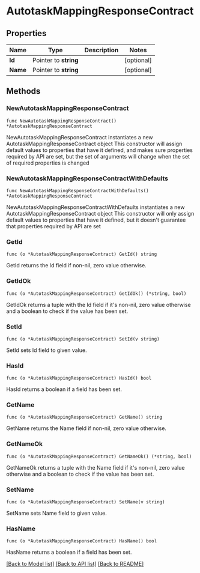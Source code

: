 # AutotaskMappingResponseContract

## Properties

Name | Type | Description | Notes
------------ | ------------- | ------------- | -------------
**Id** | Pointer to **string** |  | [optional] 
**Name** | Pointer to **string** |  | [optional] 

## Methods

### NewAutotaskMappingResponseContract

`func NewAutotaskMappingResponseContract() *AutotaskMappingResponseContract`

NewAutotaskMappingResponseContract instantiates a new AutotaskMappingResponseContract object
This constructor will assign default values to properties that have it defined,
and makes sure properties required by API are set, but the set of arguments
will change when the set of required properties is changed

### NewAutotaskMappingResponseContractWithDefaults

`func NewAutotaskMappingResponseContractWithDefaults() *AutotaskMappingResponseContract`

NewAutotaskMappingResponseContractWithDefaults instantiates a new AutotaskMappingResponseContract object
This constructor will only assign default values to properties that have it defined,
but it doesn't guarantee that properties required by API are set

### GetId

`func (o *AutotaskMappingResponseContract) GetId() string`

GetId returns the Id field if non-nil, zero value otherwise.

### GetIdOk

`func (o *AutotaskMappingResponseContract) GetIdOk() (*string, bool)`

GetIdOk returns a tuple with the Id field if it's non-nil, zero value otherwise
and a boolean to check if the value has been set.

### SetId

`func (o *AutotaskMappingResponseContract) SetId(v string)`

SetId sets Id field to given value.

### HasId

`func (o *AutotaskMappingResponseContract) HasId() bool`

HasId returns a boolean if a field has been set.

### GetName

`func (o *AutotaskMappingResponseContract) GetName() string`

GetName returns the Name field if non-nil, zero value otherwise.

### GetNameOk

`func (o *AutotaskMappingResponseContract) GetNameOk() (*string, bool)`

GetNameOk returns a tuple with the Name field if it's non-nil, zero value otherwise
and a boolean to check if the value has been set.

### SetName

`func (o *AutotaskMappingResponseContract) SetName(v string)`

SetName sets Name field to given value.

### HasName

`func (o *AutotaskMappingResponseContract) HasName() bool`

HasName returns a boolean if a field has been set.


[[Back to Model list]](../README.md#documentation-for-models) [[Back to API list]](../README.md#documentation-for-api-endpoints) [[Back to README]](../README.md)


